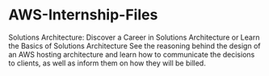 # AWS-Internship-Files
Solutions Architecture: Discover a Career in Solutions Architecture or Learn the Basics of Solutions Architecture
See the reasoning behind the design of an AWS hosting architecture and learn how to communicate the decisions to clients, as well as inform them on how they will be billed.

